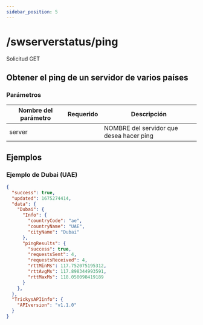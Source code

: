 ```yaml
---
sidebar_position: 5
---
```


# /swserverstatus/ping

<span class="request-bubble request-get">Solicitud GET</span>


## Obtener el ping de un servidor de varios países

### Parámetros

| Nombre del parámetro |         Requerido         | Descripción                              |
| -------------------- |:-------------------------:| ---------------------------------------- |
| server               | <i class="fas fa-fw fa-check-circle text-success"></i> | NOMBRE del servidor que desea hacer ping |

## Ejemplos
### Ejemplo de Dubai (UAE)
```json
{
  "success": true,
  "updated": 1675274414,
  "data": {
    "Dubai": {
      "Info": {
        "countryCode": "ae",
        "countryName": "UAE",
        "cityName": "Dubai"
      },
      "pingResults": {
        "success": true,
        "requestsSent": 4,
        "requestsReceived": 4,
        "rttMinMs": 117.752075195312,
        "rttAvgMs": 117.898344993591,
        "rttMaxMs": 118.050098419189
      }
    },
  },
  "TrickysAPIinfo": {
    "APIversion": "v1.1.0"
  }
}
```